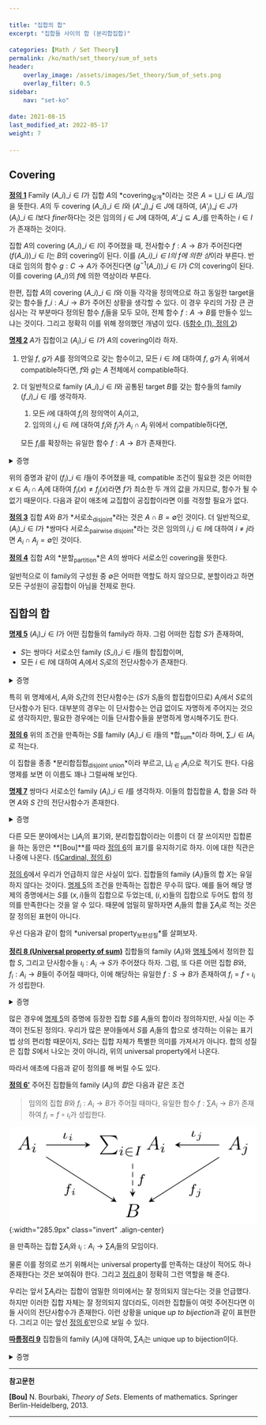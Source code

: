 ```yaml
---

title: "집합의 합"
excerpt: "집합들 사이의 합 (분리합집합)"

categories: [Math / Set Theory]
permalink: /ko/math/set_theory/sum_of_sets
header:
    overlay_image: /assets/images/Set_theory/Sum_of_sets.png
    overlay_filter: 0.5
sidebar: 
    nav: "set-ko"

date: 2021-08-15
last_modified_at: 2022-05-17
weight: 7

---
```


## Covering
<div class="definition" markdown="1">

<ins id="df1">**정의 1**</ins> Family $(A\_i)\_{i\in I}$가 집합 $A$의 *covering<sub>덮개</sub>*이라는 것은 $A=\bigcup\_{i\in I} A\_i$임을 뜻한다. $A$의 두 covering $(A\_i)\_{i\in I}$와 $(A'\_j)\_{j\in J}$에 대하여, $(A'_j)\_{j\in J}$가 $(A_i)\_{i\in I}$보다 *finer*하다는 것은 임의의 $j\in J$에 대하여, $A'\_j\subseteq A\_i$를 만족하는 $i\in I$가 존재하는 것이다.

</div>


집합 $A$의 covering $(A\_i)\_{i\in I}$이 주어졌을 때, 전사함수 $f:A\rightarrow B$가 주어진다면 $(f(A\_i))\_{i\in I}$는 $B$의 covering이 된다. 이를 *$(A\_i)\_{i\in I}$의 $f$에 의한 상*이라 부른다. 반대로 임의의 함수 $g:C\rightarrow A$가 주어진다면 $(g^{-1}(A\_i))\_{i\in I}$가 $C$의 covering이 된다. 이를 covering $(A\_i)$의 $f$에 의한 역상이라 부른다.

한편, 집합 $A$의 covering $(A\_i)\_{i\in I}$와 이들 각각을 정의역으로 하고 동일한 target을 갖는 함수들 $f\_i:A\_i\rightarrow B$가 주어진 상황을 생각할 수 있다. 이 경우 우리의 가장 큰 관심사는 각 부분마다 정의된 함수 $f_i$들을 모두 모아, 전체 함수 $f:A\rightarrow B$를 만들수 있느냐는 것이다. 그리고 정확히 이를 위해 정의했던 개념이 있다. ([§함수 (1), 정의 2](/ko/math/set_theory/functions_1#df2))

<div class="proposition" markdown="1">

<ins id="pp2">**명제 2**</ins>  $A$가 집합이고 $(A_i)\_{i\in I}$가 $A$의 covering이라 하자. 

1. 만일 $f$, $g$가 $A$를 정의역으로 갖는 함수이고, 모든 $i\in I$에 대하여 $f$, $g$가 $A_i$ 위에서 compatible하다면, $f$와 $g$는 $A$ 전체에서 compatible하다.  
2. 더 일반적으로 family $(A\_i)\_{i\in I}$와 공통된 target $B$를 갖는 함수들의 family $(f\_i)\_{i\in I}$를 생각하자.  

     1. 모든 $i$에 대하여 $f_i$의 정의역이 $A_i$이고,  
     2. 임의의 $i, j\in I$에 대하여 $f_i$와 $f_j$가 $A_i\cap A_j$ 위에서 compatible하다면,

    모든 $f_i$를 확장하는 유일한 함수 $f:A\rightarrow B$가 존재한다. 
</div>

<details class="proof" markdown="1">
<summary>증명</summary>
우선 첫 번째 주장을 보이기 위해 임의의 $x\in A$가 주어졌다고 하자. $(A_i)\_{i\in I}$가 $A$를 덮으므로, 어떤 $i\in I$가 존재하여 $x\in A_i$이다. 그런데 $f$와 $g$는 $A_i$ 위에서 compatible하므로 $f(x)=g(x)$이다. $x$가 임의의 원소이므로 $f$와 $g$는 $A$ 전체에서 compatible하다.

이제 두 번째를 증명하기 위해, $f_i$들의 그래프를 $F_i$라 하자. 우리는 $F=\bigcup\_{i\in I} F_i$가 functional graph임을 보일 것이다. 즉, 임의로 주어진 $x\in \bigcup\_{i\in I} A_i$에 대하여,

> 만일 $(x,y)\in F$이고 $(x,y')\in F$라면 $y=y'$

임을 보여야 한다. $F$는 $F_i$들의 합집합이므로, 위의 전제가 성립한다면 어떤 $i$, $j$에 대하여 $(x,y)\in F_i$이고 $(x,y')\in F_j$이므로 $x\in A_i$, $y\in A_j$이다. 따라서 <phrase>$x\in \operatorname{pr}_1 F_i=A_i$이고 $x\in\operatorname{pr}_1 F_j=A_j$</phrase>에서 $x\in A_i\cap A_j$이고, 집합 $A_i\cap A_j$ 위에서 $f_i$와 $f_j$는 compatible하므로 $y=f_i(x)=f_j(x)=y'$이다. 따라서 $F$는 functional이다.  

이 그래프의 정의역이 $\bigcup\_{i\in I} A_i$임은 자명하고, $f$의 유일성은 첫 번째 부분으로부터 자명하다. 만일 $f\_i$들을 확장하는 또다른 $g$가 존재한다면, 임의의 $i$에 대하여 $f$와 $g$가 모두 $A_i$에서 $f_i$와 compatible할 것이기 때문이다.

</details>

위의 증명과 같이 $(f_i)\_{i\in I}$들이 주어졌을 때, compatible 조건이 필요한 것은 어떠한 $x\in A_i\cap A_j$에 대하여 $f_i(x)\neq f_j(x)$라면 $f$가 최소한 두 개의 값을 가지므로, 함수가 될 수 없기 때문이다. 다음과 같이 애초에 교집합이 공집합이라면 이를 걱정할 필요가 없다.

<div class="definition" markdown="1">

<ins id="df3">**정의 3**</ins> 집합 $A$와 $B$가 *서로소<sub>disjoint</sub>*라는 것은 $A\cap B=\emptyset$인 것이다. 더 일반적으로, $(A_i)\_{i\in I}$가 *쌍마다 서로소<sub>pairwise disjoint</sub>*라는 것은 임의의 $i, j\in I$에 대하여 $i\neq j$라면 $A_i\cap A_j=\emptyset$인 것이다.

</div>

<div class="definition" markdown="1">

<ins id="df4">**정의 4**</ins> 집합 $A$의 *분할<sub>partition</sub>*은 $A$의 쌍마다 서로소인 covering을 뜻한다.

</div>

일반적으로 이 family의 구성원 중 $\emptyset$은 어떠한 역할도 하지 않으므로, 분할이라고 하면 모든 구성원이 공집합이 아님을 전제로 한다. 

## 집합의 합

<div class="proposition" markdown="1">

<ins id="p53">**명제 5**</ins> $(A_i)\_{i\in I}$가 어떤 집합들의 family라 하자. 그럼 어떠한 집합 $S$가 존재하여, 

- $S$는 쌍마다 서로소인 family $(S\_i)\_{i\in I}$들의 합집합이며, 
- 모든 $i\in I$에 대하여 $A_i$에서 $S_i$로의 전단사함수가 존재한다.

</div>
<details class="proof" markdown="1">
<summary>증명</summary>
$S_i$를 <phrase>$x\in A_i$를 만족하는 $(x, i)$들로 이루어진 집합</phrase>이라 하자. 그럼 $(S_i)\_{i\in I}$는 쌍마다 서로소이다. 또, 각각의 $i$에 대하여 $x\mapsto (x,i)$는 $A_i$에서 $S_i$로의 전단사함수가 된다. 따라서 $S=\bigcup\_{i\in I} S_i$가 주어진 조건을 만족한다.
</details>

특히 위 명제에서, $A_i$와 $S_i$간의 전단사함수는 ($S$가 $S_i$들의 합집합이므로) $A_i$에서 $S$로의 단사함수가 된다. 대부분의 경우는 이 단사함수는 언급 없이도 자명하게 주어지는 것으로 생각하지만, 필요한 경우에는 이들 단사함수들을 분명하게 명시해주기도 한다.

<div class="definition" markdown="1">

<ins id="df6">**정의 6**</ins> 위의 조건을 만족하는 $S$를 family $(A_i)\_{i\in I}$들의 *합<sub>sum</sub>*이라 하며, $\sum\_{i\in I} A_i$로 적는다.

</div>

이 집합을 종종 *분리합집합<sub>disjoint union</sub>*이라 부르고, $\bigsqcup_{i\in I} A_i$으로 적기도 한다. 다음 명제를 보면 이 이름도 꽤나 그럴싸해 보인다.

<div class="proposition" markdown="1">

<ins id="pp7">**명제 7**</ins> 쌍마다 서로소인 family $(A_i)\_{i\in I}$를 생각하자. 이들의 합집합을 $A$, 합을 $S$라 하면 $A$와 $S$ 간의 전단사함수가 존재한다.

</div>
<details class="proof" markdown="1">
<summary>증명</summary>
$f_i:A_i\rightarrow A_i\times\left\\{i\right\\}$를 $x\mapsto (x, i)$로 정의하자. 이제 $(f_i)\_{i\in I}$를 $\bigcup\_{i\in I} A_i=A$로 확장하면 된다.
</details>

다른 모든 분야에서는 $\bigsqcup A_i$의 표기와, 분리합집합이라는 이름이 더 잘 쓰이지만 집합론을 하는 동안은 **[Bou]**를 따라 [정의 6](#df6)의 표기를 유지하기로 하자. 이에 대한 직관은 나중에 나온다. ([§Cardinal, 정의 6](/ko/math/set_theory/cardinals#df6))

[정의 6](#df6)에서 우리가 언급하지 않은 사실이 있다. 집합들의 family $(A_i)$들의 합 $X$는 유일하지 않다는 것이다. [명제 5](#pp5)의 조건을 만족하는 집합은 무수히 많다. 예를 들어 해당 명제의 증명에서는 $S$를 $(x,i)$들의 집합으로 두었는데, $(i,x)$들의 집합으로 두어도 합의 정의를 만족한다는 것을 알 수 있다. 때문에 엄밀히 말하자면 $A_i$들의 합을 $\sum A_i$로 적는 것은 잘 정의된 표현이 아니다.

우선 다음과 같이 합의 *universal property<sub>보편성질</sub>*를 살펴보자.

<div class="proposition" markdown="1">

<ins id="thm8">**정리 8 (Universal property of sum)**</ins> 집합들의 family $(A_i)$와 [명제 5](#pp5)에서 정의한 집합 $S$, 그리고 단사함수들 $\iota_i:A_i\rightarrow S$가 주어졌다 하자. 그럼, 또 다른 어떤 집합 $B$와, $f_i:A_i\rightarrow B$들이 주어질 때마다, 이에 해당하는 유일한 $f:S\rightarrow B$가 존재하여 $f_i=f\circ\iota_i$가 성립한다. 

</div>
<details class="proof" markdown="1">
<summary>증명</summary>

우선, 이러한 함수 $f$가 (존재한다면) 유일하다는 것을 보이자. 이를 위해서는 임의의 $x\in S$에 대하여, 그 함숫값 $f(x)$가 항상 유일하게 결정된다는 것을 보이면 충분하다. $S$는 쌍마다 서로소인 family $(S_i)$들의 합집합이므로, $x\in S_i$이도록 하는 유일한 $i\in I$가 존재한다. 그럼 $\iota_i:A_i\rightarrow S_i$가 전단사함수이므로, 또 다시 $A_i$의 유일한 원소 $x_i$가 존재하여 $\iota_i(x_i)=x$이도록 할 수 있다. 이제,

$$f(x)=f(\iota_i(x_i))=(f\circ\iota_i)(x_i)=f_i(x_i)$$

이므로, $x$에서의 함숫값 $f(x)$는 반드시 $f_i(x_i)$와 같아야 하고 따라서 $f$는 유일하게 결정된다.

이제 유일성 증명에서 힌트를 얻어, 함수 $f$의 존재성을 보이자. $f(x)$를 위의 식과 같이 $f_i(x_i)$로 <em_ko>정의</em_ko>하고, $f$가 실제로 함수가 된다는 것을 증명하면 된다. 예를 들어, 이렇게 정의하면 $f$는 모든 $S$의 원소에 대해 정의가 될 것이며, 또 하나의 $x$는 위에서 이야기한 것과 같이 오직 하나의 함숫값만을 지정한다.

</details>


많은 경우에 [명제 5](#pp5)의 증명에 등장한 집합 $S$를 $A_i$들의 합이라 정의하지만, 사실 이는 주객이 전도된 정의다. 우리가 많은 분야들에서 $S$를 $A_i$들의 합으로 생각하는 이유는 표기법 상의 편리함 때문이지, $S$라는 집합 자체가 특별한 의미를 가져서가 아니다. 합의 성질은 집합 $S$에서 나오는 것이 아니라, 위의 universal property에서 나온다.

따라서 애초에 다음과 같이 정의를 해 버릴 수도 있다.

<div class="definition" markdown="1">

<ins id="df6-1">**정의 6$'$**</ins> 주어진 집합들의 family $(A_i)$의 *합*은 다음과 같은 조건
 
> 임의의 집합 $B$와 $f_i:A_i\rightarrow B$가 주어질 때마다, 유일한 함수 $f:\sum A_i\rightarrow B$가 존재하여 $f_i=f\circ\iota_i$가 성립한다.

![universal_property_of_sum](/assets/images/Set_theory/Sum_of_sets-1.png){:width="285.9px" class="invert" .align-center}

을 만족하는 집합 $\sum A_i$와 $\iota_i:A_i\rightarrow \sum A_i$들의 모임이다.

</div>

물론 이를 정의로 쓰기 위해서는 universal property를 만족하는 대상이 적어도 하나 존재한다는 것은 보여줘야 한다. 그리고 [정리 8](#thm8)이 정확히 그런 역할을 해 준다. 

우리는 앞서 $\sum A_i$라는 집합이 엄밀한 의미에서는 잘 정의되지 않는다는 것을 언급했다. 하지만 이러한 집합 자체는 잘 정의되지 않더라도, 이러한 집합들이 여럿 주어진다면 이들 사이의 전단사함수가 존재한다. 이런 상황을 unique *up to bijection*과 같이 표현한다. 그리고 이는 앞선 [정의 6$'$](#df6-1)만으로 보일 수 있다. 

<div class="proposition" markdown="1">

<ins id="crl9">**따름정리 9**</ins> 집합들의 family $(A_i)$에 대하여, $\sum A_i$는 unique up to bijection이다.

</div>
<details class="proof" markdown="1">
<summary>증명</summary>

두 개의 합 $S$, $S'$가 주어졌다 하고, $A_i$에서 $S$, $S'$로의 단사함수들을 각각 $\iota_i$, $\iota_i'$라 하자. 우선, 함수 $\iota_i':A_i\rightarrow Y$에 대하여, $S$의 universal property를 적용하면 유일한 $\phi':S\rightarrow S'$가 존재하여 $\iota_i'=\phi'\circ\iota_i$이도록 할 수 있다. 이와 비슷하게, 함수 $\iota_i$들에 $S'$의 universal property를 적용하면, 또 다시 유일한 $\phi:S'\rightarrow S$가 존재하여 $\iota_i=\phi\circ\iota_i'$이도록 할 수 있다. 그럼

$$\iota_i'=\phi'\circ\iota_i=\phi'\circ(\phi\circ\iota_i')=(\phi'\circ\phi)\circ\iota_i'$$

이다. 한편, 함수들 $\iota_i':A_i\rightarrow S'$에 이번에는 $S'$의 universal property를 적용하자. 그럼 어떤 유일한 함수 $\psi:S'\rightarrow S'$가 존재하여 $\iota_i'=\psi\circ\iota_i'$를 만족한다. 이는 당연히 $\psi=\operatorname{id}\_{S'}$에 의해 만족되는 식이므로, 유일성에 의해 이 식을 만족하는 모든 함수 $\psi$들은 $\operatorname{id}\_{S'}$와 같다. 따라서 $\phi'\circ\phi=\operatorname{id}\_{S'}$이고, $\operatorname{id}\_{S'}$는 전단사이므로 $\phi'$는 전사함수, $\phi$는 단사함수이다. ([§함수 (2), 명제 3](/ko/math/set_theory/functions_2#pp3))

마찬가지로, $\phi\circ\phi'=\operatorname{id}\_S$임을 보일 수 있고, 이로 인해 $\phi$는 전사함수, $\phi'$는 단사함수다. 즉, 이들은 각각 전단사함수가 되므로 $S$와 $S'$ 사이의 전단사함수가 존재한다. 

</details>


---
**참고문헌**

**[Bou]** N. Bourbaki, <i>Theory of Sets</i>. Elements of mathematics. Springer Berlin-Heidelberg, 2013.

---

